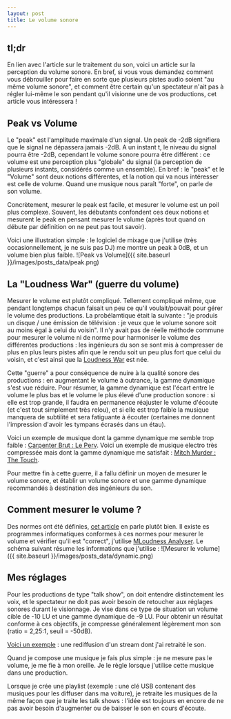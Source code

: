 ```yaml
---
layout: post
title: Le volume sonore
---
```


## tl;dr
En lien avec l'article sur le traitement du son, voici un article sur la perception du volume sonore. En bref, si vous vous demandez comment vous débrouiller pour faire en sorte que plusieurs pistes audio soient "au même volume sonore", et comment être certain qu'un spectateur n'ait pas à régler lui-même le son pendant qu'il visionne une de vos productions, cet article vous intéressera !

## Peak vs Volume
Le "peak" est l'amplitude maximale d'un signal. Un peak de -2dB signifiera que le signal ne dépassera jamais -2dB. A un instant t, le niveau du signal pourra être -2dB, cependant le volume sonore pourra être différent : ce volume est une perception plus "globale" du signal (la perception de plusieurs instants, considérés comme un ensemble). En bref : le "peak" et le "Volume" sont deux notions différentes, et la notion qui va nous intéresser est celle de volume. Quand une musique nous paraît "forte", on parle de son volume.

Concrètement, mesurer le peak est facile, et mesurer le volume est un poil plus complexe. Souvent, les débutants confondent ces deux notions et mesurent le peak en pensant mesurer le volume (après tout quand on débute par définition on ne peut pas tout savoir).

Voici une illustration simple : le logiciel de mixage que j'utilise (très occasionnellement, je ne suis pas DJ) me montre un peak à 0dB, et un volume bien plus faible.
![Peak vs Volume]({{ site.baseurl }}/images/posts_data/peak.png)

## La "Loudness War" (guerre du volume)
Mesurer le volume est plutôt compliqué. Tellement compliqué même, que pendant longtemps chacun faisait un peu ce qu'il voulait/pouvait pour gérer le volume des productions. La probélamtique était la suivante : "je produis un disque / une émission de télévision : je veux que le volume sonore soit au moins égal à celui du voisin". Il n'y avait pas de réelle méthode commune pour mesurer le volume ni de norme pour harmoniser le volume des différentes productions : les ingénieurs du son se sont mis à compresser de plus en plus leurs pistes afin que le rendu soit un peu plus fort que celui du voisin, et c'est ainsi que la [Loudness War](https://fr.wikipedia.org/wiki/Guerre_du_volume) est née. 

Cette "guerre" a pour conséquence de nuire à la qualité sonore des productions : en augmentant le volume à outrance, la gamme dynamique s'est vue réduire. Pour résumer, la gamme dynamique est l'écart entre le volume le plus bas et le volume le plus élevé d'une production sonore : si elle est trop grande, il faudra en permanence réajuster le volume d'écoute (et c'est tout simplement très relou), et si elle est trop faible la musique manquera de subtilité et sera fatiguante à écouter (certaines me donnent l'impression d'avoir les tympans écrasés dans un étau). 

Voici un exemple de musique dont la gamme dynamique me semble trop faible : [Carpenter Brut : Le Perv](https://soundcloud.com/carpenter_brut/le-perv-preview).
Voici un exemple de musique electro très compressée mais dont la gamme dynamique me satisfait : [Mitch Murder : The Touch](https://soundcloud.com/daataa/mitch-murder-the-touch).

Pour mettre fin à cette guerre, il a fallu définir un moyen de mesurer le volume sonore, et établir un volume sonore et une gamme dynamique recommandés à destination des ingénieurs du son.

## Comment mesurer le volume ?
Des normes ont été définies, [cet article](http://aesfrance.info/le-loudness-ou-sonie) en parle plutôt bien. Il existe es programmes informatiques conformes à ces normes pour mesurer le volume et vérifier qu'il est "correct", j'utilise [MLoudness Analyser](https://www.meldaproduction.com/MLoudnessAnalyzer). Le schéma suivant résume les informations que j'utilise : 
![Mesurer le volume]({{ site.baseurl }}/images/posts_data/dynamic.png)

## Mes réglages
Pour les productions de type "talk show", on doit entendre distinctement les voix, et le spectateur ne doit pas avoir besoin de retoucher aux réglages sonores durant le visionnage. Je vise dans ce type de situation un volume cible de -10 LU et une gamme dynamique de -9 LU. Pour obtenir un résultat conforme à ces objectifs, je compresse généralement légèrement mon son (ratio = 2,25:1, seuil = -50dB). 

[Voici un exemple](https://www.youtube.com/watch?v=CL6VzWFI0Dc) : une rediffusion d'un stream dont j'ai retraité le son.

Quand je compose une musique je fais plus simple : je ne mesure pas le volume, je me fie à mon oreille. Je le règle lorsque j'utilise cette musique dans une production.

Lorsque je crée une playlist (exemple : une clé USB contenant des musiques pour les diffuser dans ma voiture), je retraite les musiques de la même façon que je traite les talk shows : l'idée est toujours en encore de ne pas avoir besoin d'augmenter ou de baisser le son en cours d'écoute.
